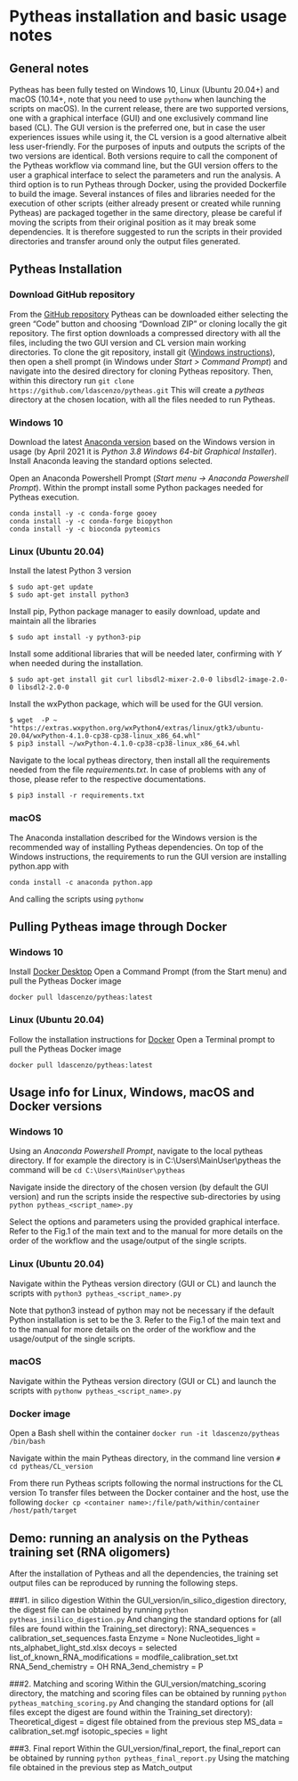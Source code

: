 # Pytheas installation and basic usage notes

## General notes
Pytheas has been fully tested on Windows 10, Linux (Ubuntu 20.04+) and macOS (10.14+, note that you need to use `pythonw` when launching the scripts on macOS). In the current release, there are two supported versions, one with a graphical interface (GUI) and one exclusively command line based (CL). The GUI version is the preferred one, but in case the user experiences issues while using it, the CL version is a good alternative albeit less user-friendly. For the purposes of inputs and outputs the scripts of the two versions are identical. Both versions require to call the component of the Pytheas workflow via command line, but the GUI version offers to the user a graphical interface to select the parameters and run the analysis. A third option is to run Pytheas through Docker, using the provided Dockerfile to build the image. 
Several instances of files and libraries needed for the execution of other scripts (either already present or created while running Pytheas) are packaged together in the same directory, please be careful if moving the scripts from their original position as it may break some dependencies. It is therefore suggested to run the scripts in their provided directories and transfer around only the output files generated.

## Pytheas Installation
### Download GitHub repository
From the [GitHub repository](https://github.com/ldascenzo/pytheas) Pytheas can be downloaded either selecting the green “Code” button and choosing “Download ZIP” or cloning locally the git repository. The first option downloads a compressed directory with all the files, including the two GUI version and CL version main working directories. To clone the git repository, install git ([Windows instructions](https://git-scm.com/download/win)), then open a shell prompt (in Windows under *Start > Command Prompt*) and navigate into the desired directory for cloning Pytheas repository. Then, within this directory run `git clone https://github.com/ldascenzo/pytheas.git`
This will create a *pytheas* directory at the chosen location, with all the files needed to run Pytheas.

### Windows 10  
Download the latest [Anaconda version](https://docs.anaconda.com/anaconda/install/) based on the Windows version in usage (by April 2021 it is *Python 3.8 Windows 64-bit Graphical Installer*).
Install Anaconda leaving the standard options selected. 

Open an Anaconda Powershell Prompt (*Start menu -> Anaconda Powershell Prompt*).
Within the prompt install some Python packages needed for Pytheas execution.
```
conda install -y -c conda-forge gooey
conda install -y -c conda-forge biopython
conda install -y -c bioconda pyteomics
```

### Linux (Ubuntu 20.04)
Install the latest Python 3 version
```
$ sudo apt-get update
$ sudo apt-get install python3
```

Install pip, Python package manager to easily download, update and maintain all the libraries
```
$ sudo apt install -y python3-pip
```

Install some additional libraries that will be needed later, confirming with *Y* when needed during the installation. 
```
$ sudo apt-get install git curl libsdl2-mixer-2.0-0 libsdl2-image-2.0-0 libsdl2-2.0-0
```

Install the wxPython package, which will be used for the GUI version. 
```
$ wget  -P ~ "https://extras.wxpython.org/wxPython4/extras/linux/gtk3/ubuntu-20.04/wxPython-4.1.0-cp38-cp38-linux_x86_64.whl"
$ pip3 install ~/wxPython-4.1.0-cp38-cp38-linux_x86_64.whl
```

Navigate to the local pytheas directory, then install all the requirements needed from the file *requirements.txt*. In case of problems with any of those, please refer to the respective documentations. 
```
$ pip3 install -r requirements.txt
```

### macOS 
The Anaconda installation described for the Windows version is the recommended way of installing Pytheas dependencies. On top of the Windows instructions, the requirements to run the GUI version are installing python.app with

```conda install -c anaconda python.app```

And calling the scripts using `pythonw` 

## Pulling Pytheas image through Docker
### Windows 10
Install [Docker Desktop](https://hub.docker.com/editions/community/docker-ce-desktop-windows)
Open a Command Prompt (from the Start menu) and pull the Pytheas Docker image
```
docker pull ldascenzo/pytheas:latest
```

### Linux (Ubuntu 20.04)
Follow the installation instructions for [Docker](https://docs.docker.com/engine/install/ubuntu/)
Open a Terminal prompt to pull the Pytheas Docker image
```
docker pull ldascenzo/pytheas:latest
```

## Usage info for Linux, Windows, macOS and Docker versions
### Windows 10
Using an *Anaconda Powershell Prompt*, navigate to the local pytheas directory. If for example the directory is in C:\Users\MainUser\pytheas the command will be
`cd C:\Users\MainUser\pytheas`

Navigate inside the directory of the chosen version (by default the GUI version) and run the scripts inside the respective sub-directories by using 
```python pytheas_<script_name>.py```

Select the options and parameters using the provided graphical interface. Refer to the Fig.1 of the main text and to the manual for more details on the order of the workflow and the usage/output of the single scripts.
### Linux (Ubuntu 20.04)
Navigate within the Pytheas version directory (GUI or CL) and launch the scripts with 
```python3 pytheas_<script_name>.py```

Note that python3 instead of python may not be necessary if the default Python installation is set to be the 3. Refer to the Fig.1 of the main text and to the manual for more details on the order of the workflow and the usage/output of the single scripts.

### macOS
Navigate within the Pytheas version directory (GUI or CL) and launch the scripts with 
```pythonw pytheas_<script_name>.py```

### Docker image
Open a Bash shell within the container 
```docker run -it ldascenzo/pytheas /bin/bash```

Navigate within the main Pytheas directory, in the command line version
```# cd pytheas/CL_version```

From there run Pytheas scripts following the normal instructions for the CL version
To transfer files between the Docker container and the host, use the following
```docker cp <container name>:/file/path/within/container /host/path/target```


## Demo: running an analysis on the Pytheas training set (RNA oligomers)
After the installation of Pytheas and all the dependencies, the training set output files can be reproduced by running the following steps.

###1. in silico digestion
Within the GUI_version/in_silico_digestion directory, the digest file can be obtained by running 
```python pytheas_insilico_digestion.py```
And changing the standard options for (all files are found within the Training_set directory):
RNA_sequences = calibration_set_sequences.fasta 
Enzyme = None
Nucleotides_light = nts_alphabet_light_std.xlsx
decoys = selected
list_of_known_RNA_modifications = modfile_calibration_set.txt
RNA_5end_chemistry = OH
RNA_3end_chemistry = P

###2. Matching and scoring
Within the GUI_version/matching_scoring directory, the matching and scoring files can be obtained by running 
```python pytheas_matching_scoring.py```
And changing the standard options for (all files except the digest are found within the Training_set directory):
Theoretical_digest = digest file obtained from the previous step
MS_data = calibration_set.mgf
isotopic_species = light

###3. Final report
Within the GUI_version/final_report, the final_report can be obtained by running
```python pytheas_final_report.py```
Using the matching file obtained in the previous step as Match_output
